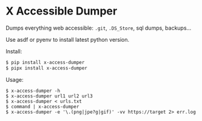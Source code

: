# X Accessible Dumper

Dumps everything web accessible: `.git`, `.DS_Store`, sql dumps, backups...

Use asdf or pyenv to install latest python version.

Install:

```bash
$ pip install x-access-dumper
$ pipx install x-access-dumper
```

Usage:

```
$ x-access-dumper -h
$ x-access-dumper url1 url2 url3
$ x-access-dumper < urls.txt
$ command | x-access-dumper
$ x-access-dumper -e '\.(png|jpe?g|gif)' -vv https://target 2> err.log
```
